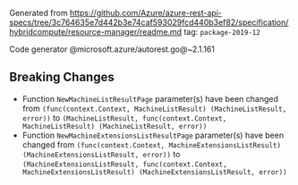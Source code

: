 Generated from https://github.com/Azure/azure-rest-api-specs/tree/3c764635e7d442b3e74caf593029fcd440b3ef82/specification/hybridcompute/resource-manager/readme.md tag: `package-2019-12`

Code generator @microsoft.azure/autorest.go@~2.1.161

## Breaking Changes

- Function `NewMachineListResultPage` parameter(s) have been changed from `(func(context.Context, MachineListResult) (MachineListResult, error))` to `(MachineListResult, func(context.Context, MachineListResult) (MachineListResult, error))`
- Function `NewMachineExtensionsListResultPage` parameter(s) have been changed from `(func(context.Context, MachineExtensionsListResult) (MachineExtensionsListResult, error))` to `(MachineExtensionsListResult, func(context.Context, MachineExtensionsListResult) (MachineExtensionsListResult, error))`
